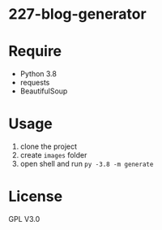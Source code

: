 # 227-blog-generator

# Require

- Python 3.8
- requests
- BeautifulSoup

# Usage

1. clone the project
2. create `images` folder
3. open shell and run `py -3.8 -m generate` 

# License

GPL V3.0


